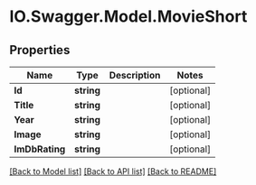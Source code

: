 # IO.Swagger.Model.MovieShort
## Properties

Name | Type | Description | Notes
------------ | ------------- | ------------- | -------------
**Id** | **string** |  | [optional] 
**Title** | **string** |  | [optional] 
**Year** | **string** |  | [optional] 
**Image** | **string** |  | [optional] 
**ImDbRating** | **string** |  | [optional] 

[[Back to Model list]](../README.md#documentation-for-models) [[Back to API list]](../README.md#documentation-for-api-endpoints) [[Back to README]](../README.md)

